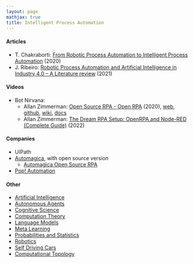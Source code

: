 ```yaml
---
layout: page
mathjax: true
title: Intelligent Process Automation
---
```

#### Articles
* T. Chakraborti: [From Robotic Process Automation to Intelligent Process Automation](https://arxiv.org/pdf/2007.13257.pdf) (2020)
* J. Ribeiro: [Robotic Process Automation and Artificial Intelligence in Industry 4.0 – A Literature review](https://pdf.sciencedirectassets.com/280203/1-s2.0-S1877050921X0004X/1-s2.0-S1877050921001393/main.pdf) (2021)

#### Videos
* Bot Nirvana:
  * Allan Zimmerman: [Open Source RPA - Open RPA](https://www.youtube.com/watch?v=bL7xWgVnkjw) (2020), [web](https://openrpa.dk/), [github](https://github.com/open-rpa/openrpa), [wiki](https://github.com/open-rpa/openrpa/wiki), [docs](https://docs.openiap.io/)
  * Allan Zimmerman: [The Dream RPA Setup: OpenRPA and Node-RED (Complete Guide)](https://www.youtube.com/watch?v=Zy04eSDy3RI) (2022)

#### Companies
* UIPath
* [Automagica](https://rpabotsworld.com/open-source-rpa-tool-automagica/), with open source version
  * [Automagica Open Source RPA](https://www.youtube.com/watch?v=OYUj_Gc3XrY)
* [Pop! Automation](https://www.popautomation.com/)

#### Other
* [Artificial Intelligence](/artificial_intelligence)
* [Autonomous Agents](/autonomous_agents)
* [Cognitive Science](/cognitive_science)
* [Computation Theory](/computation_theory)
* [Language Models](/language_models)
* [Meta Learning](/meta_learning)
* [Probabilities and Statistics](/probabilities_and_statistics)
* [Robotics](/robotics)
* [Self Driving Cars](/self_driving_cars)
* [Computational Topology](/computational_topology)

